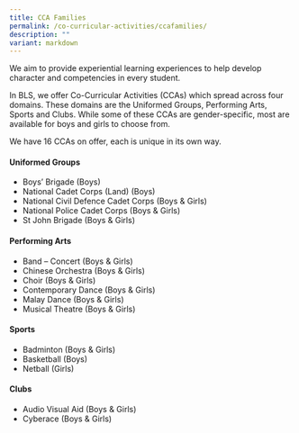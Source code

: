 ```yaml
---
title: CCA Families
permalink: /co-curricular-activities/ccafamilies/
description: ""
variant: markdown
---
```

We aim to provide experiential learning experiences to help develop character and competencies in every student.

In BLS, we offer Co-Curricular Activities (CCAs) which spread across four domains. These domains are the Uniformed Groups, Performing Arts, Sports and Clubs. While some of these CCAs are gender-specific, most are available for boys and girls to choose from.

We have 16 CCAs on offer, each is unique in its own way.

#### **Uniformed Groups**

*   Boys’ Brigade (Boys)
*   National Cadet Corps (Land) (Boys)
*   National Civil Defence Cadet Corps (Boys & Girls)
*   National Police Cadet Corps (Boys & Girls)
*   St John Brigade (Boys & Girls)

#### **Performing Arts**

*   Band – Concert (Boys & Girls)
*   Chinese Orchestra (Boys & Girls)
*   Choir (Boys & Girls)
*   Contemporary Dance (Boys & Girls)
*   Malay Dance (Boys & Girls)
*   Musical Theatre (Boys & Girls)

#### **Sports**

*   Badminton (Boys & Girls)
*   Basketball (Boys)
*   Netball (Girls)

#### **Clubs**

*   Audio Visual Aid (Boys & Girls)
*   Cyberace (Boys & Girls)